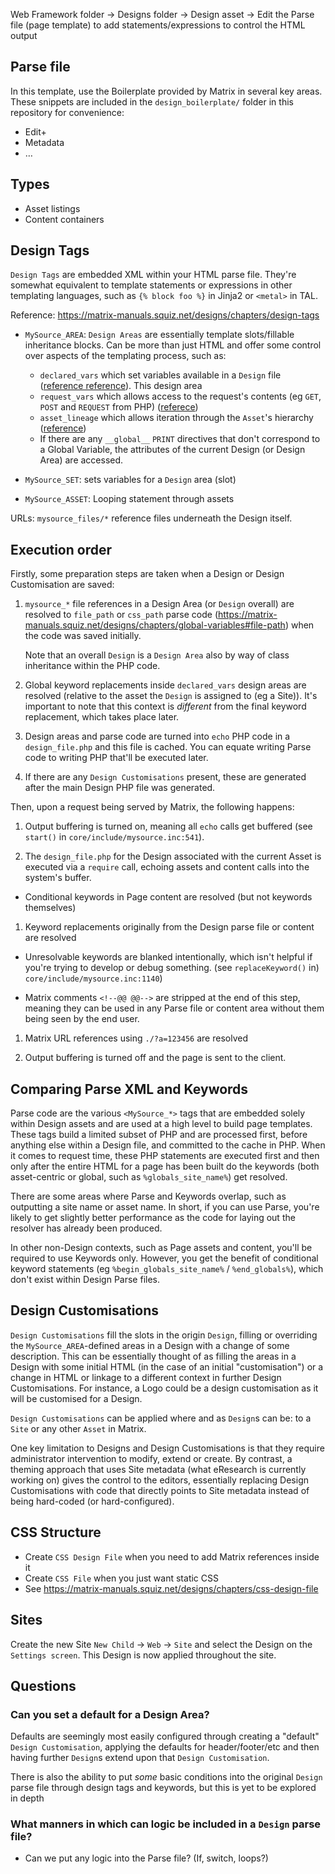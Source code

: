 Web Framework folder
 -> Designs folder
   -> Design asset
     -> Edit the Parse file (page template) to add statements/expressions to
control the HTML output

## Parse file

In this template, use the Boilerplate provided by Matrix in several key areas.
These snippets are included in the `design_boilerplate/` folder in this
repository for convenience:

* Edit+
* Metadata
* …

## Types

* Asset listings
* Content containers


## Design Tags

`Design Tags` are embedded XML within your HTML parse file.  They're somewhat
equivalent to template statements or expressions in other templating
languages, such as `{% block foo %}` in Jinja2 or `<metal>` in TAL.

Reference: https://matrix-manuals.squiz.net/designs/chapters/design-tags

* `MySource_AREA`: `Design Areas` are essentially template slots/fillable
  inheritance blocks. Can be more than just HTML and offer some control over
  aspects of the templating process, such as:

  * `declared_vars` which set variables available in a
  `Design` file ([reference
    reference](https://matrix-manuals.squiz.net/designs/chapters/declared-vars-design-area)).
    This design area
  * `request_vars` which allows access to the request's contents (eg `GET`, `POST`
    and `REQUEST` from PHP)
    ([referece](https://matrix-manuals.squiz.net/designs/chapters/request-vars-design-area))
  * `asset_lineage` which allows iteration through the `Asset`'s hierarchy
    ([reference](https://matrix-manuals.squiz.net/designs/chapters/asset-lineage-design-area))
  * If there are any `__global__` `PRINT` directives that don't correspond to
    a Global Variable, the attributes of the current Design (or Design Area)
    are accessed.

* `MySource_SET`: sets variables for a `Design` area (slot)
* `MySource_ASSET`: Looping statement through assets

URLs: `mysource_files/*` reference files underneath the Design itself.

## Execution order

Firstly, some preparation steps are taken when a Design or Design
Customisation are saved:

1. `mysource_*` file references in a Design Area (or `Design` overall) are
   resolved to `file_path` or `css_path` parse code
   (<https://matrix-manuals.squiz.net/designs/chapters/global-variables#file-path>)
   when the code was saved initially.

   Note that an overall `Design` is a `Design Area` also by way of class
   inheritance within the PHP code.

1. Global keyword replacements inside `declared_vars` design areas are
   resolved (relative to the asset the `Design` is assigned to (eg a Site)).
   It's important to note that this context is *different* from the final
   keyword replacement, which takes place later.

1. Design areas and parse code are turned into `echo` PHP code in a
   `design_file.php` and this file is cached.  You can equate writing
   Parse code to writing PHP that'll be executed later.

1. If there are any `Design Customisations` present, these are generated after
   the main Design PHP file was generated.

Then, upon a request being served by Matrix, the following happens:

1. Output buffering is turned on, meaning all `echo` calls get buffered (see
   `start()` in `core/include/mysource.inc:541`).

1. The `design_file.php` for the Design associated with the current Asset is
   executed via a `require` call, echoing assets and content calls into the
   system's buffer.

  * Conditional keywords in Page content are resolved (but not keywords
    themselves)

1. Keyword replacements originally from the Design parse file or content are resolved

  * Unresolvable keywords are blanked intentionally, which isn't helpful if
    you're trying to develop or debug something. (see `replaceKeyword()` in)
   `core/include/mysource.inc:1140`)

  * Matrix comments `<!--@@ @@-->` are stripped at the end of this step,
    meaning they can be used in any Parse file or content area without them
    being seen by the end user.

1. Matrix URL references using `./?a=123456` are resolved

1. Output buffering is turned off and the page is sent to the client.

## Comparing Parse XML and Keywords

Parse code are the various `<MySource_*>` tags that are embedded solely within
Design assets and are used at a high level to build page templates.  These
tags build a limited subset of PHP and are processed first, before anything
else within a Design file, and committed to the cache in PHP.  When it comes
to request time, these PHP statements are executed first and then only after
the entire HTML for a page has been built do the keywords (both asset-centric or
global, such as `%globals_site_name%`) get resolved.

There are some areas where Parse and Keywords overlap, such as outputting a
site name or asset name.  In short, if you can use Parse, you're likely to get
slightly better performance as the code for laying out the resolver has
already been produced.

In other non-Design contexts, such as Page assets and content, you'll be
required to use Keywords only.  However, you get the benefit of conditional
keyword statements (eg `%begin_globals_site_name%` / `%end_globals%`), which
don't exist within Design Parse files.

## Design Customisations

`Design Customisations` fill the slots in the origin `Design`, filling or
overriding the `MySource_AREA`-defined areas in a Design with a change of some
description.  This can be essentially thought of as filling the areas in a
Design with some initial HTML (in the case of an initial "customisation") or a
change in HTML or linkage to a different context in further Design
Customisations.  For instance, a Logo could be a design customisation as it
will be customised for a Design.

`Design Customisations` can be applied where and as `Design`s can be: to a
`Site` or any other `Asset` in Matrix.

One key limitation to Designs and Design Customisations is that they require
administrator intervention to modify, extend or create.  By contrast, a
theming approach that uses Site metadata (what eResearch is currently working
on) gives the control to the editors, essentially replacing Design
Customisations with code that directly points to Site metadata instead of
being hard-coded (or hard-configured).

## CSS Structure

* Create `CSS Design File` when you need to add Matrix references inside it
* Create `CSS File` when you just want static CSS
* See https://matrix-manuals.squiz.net/designs/chapters/css-design-file

## Sites

Create the new Site ``New Child`` -> `Web` -> `Site` and select the Design on
the `Settings screen`. This Design is now applied throughout the site.

## Questions

### Can you set a default for a Design Area?

Defaults are seemingly most easily configured through creating a "default"
`Design Customisation`, applying the defaults for header/footer/etc and then
having further `Design`s extend upon that `Design Customisation`.

There is also the ability to put *some* basic conditions into the original
`Design` parse file through design tags and keywords, but this is yet to be
explored in depth

### What manners in which can logic be included in a `Design` parse file?

* Can we put any logic into the Parse file?  (If, switch, loops?)
